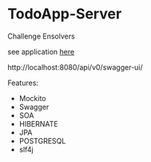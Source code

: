 # TodoApp-Server
Challenge Ensolvers

see application [here](https://todolist-ensolvers-back.herokuapp.com/)


http://localhost:8080/api/v0/swagger-ui/

Features:
- Mockito
- Swagger
- SOA
- HIBERNATE
- JPA
- POSTGRESQL
- slf4j